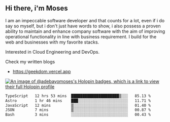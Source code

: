 ## Hi there, i'm Moses

I am an impeccable software developer and that counts for a lot, even if i do say so myself, but i don't just have words to show, i also possess a proven ability to maintain and enhance company software with the aim of improving operational functionality in line with business requirement. I build for the web and businesses with my favorite stacks.

Interested in Cloud Engineering and DevOps.

Check my written blogs
- https://geekdom.vercel.app

[![An image of @adebayomoses's Holopin badges, which is a link to view their full Holopin profile](https://holopin.me/adebayomoses)](https://holopin.io/@adebayomoses)

<!--START_SECTION:waka-->

```txt
TypeScript   12 hrs 53 mins  █████████████████████▒░░░   85.13 %
Astro        1 hr 46 mins    ███░░░░░░░░░░░░░░░░░░░░░░   11.71 %
JavaScript   12 mins         ▒░░░░░░░░░░░░░░░░░░░░░░░░   01.40 %
JSON         7 mins          ▒░░░░░░░░░░░░░░░░░░░░░░░░   00.87 %
Bash         3 mins          ░░░░░░░░░░░░░░░░░░░░░░░░░   00.43 %
```

<!--END_SECTION:waka-->
